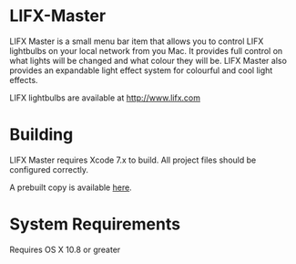 # LIFX-Master

LIFX Master is a small menu bar item that allows you to control LIFX lightbulbs on your local network from you Mac.
It provides full control on what lights will be changed and what colour they will be. 
LIFX Master also provides an expandable light effect system for colourful and cool light effects.

LIFX lightbulbs are available at http://www.lifx.com

# Building
LIFX Master requires Xcode 7.x to build. All project files should be configured correctly.

A prebuilt copy is available [here](http://www.dallasmcneil.com/downloads/LIFX%20Master.zip).

# System Requirements
Requires OS X 10.8 or greater
